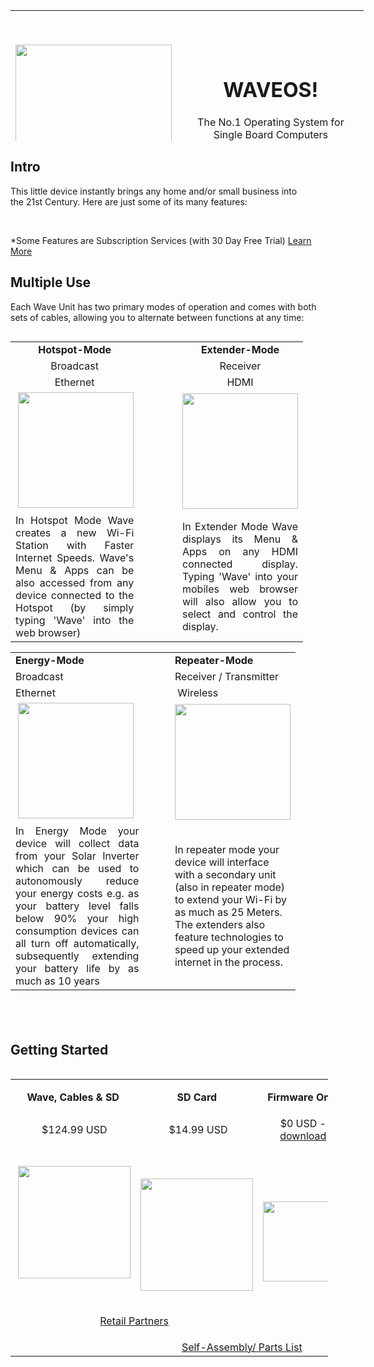 <table style="height: 209px; width: 565px;">
<tbody>
<tr>
<td style="width: 252px;">
<p>&nbsp;</p>
<p><img src="https://thumb.ibb.co/nNTeRn/hotspot_only.png" width="250" /></p>
</td>
<td style="width: 299px; text-align: center;">
<h1 id="mcetoc_1cb7hvoro1c"><strong>WAVEOS!</strong></h1>
<p>The No.1 Operating System for Single Board Computers</p>
<p><a href="https://mega.nz/#!YbpRgIKS!GEpuU9cKBb2Ef0SaEXsjgkXiZDcnIwBwt7lH-fQRA-A&quot;">Latest Release - 0.0.4 (150Mb)</a></p>
</td>
</tr>
</tbody>
</table>
<h2 id="mcetoc_1cb7i0l8q1d"><strong><!-- pagebreak -->Intro<br /></strong></h2>
<p style="text-align: left;">This&nbsp;little device&nbsp;instantly&nbsp;brings&nbsp;any home and/or small business into the&nbsp;21st Century. Here&nbsp;are just some of&nbsp;its&nbsp;many features:</p>
<table style="height: 1726px; width: 0px; float: left;">
<tbody>
<tr>
<td style="width: 268px; text-align: center;"><strong>Internet Speed Boosting</strong></td>
<td style="width: 268px; text-align: center;"><strong>Media Library</strong></td>
</tr>
<tr>
<td style="width: 268px; text-align: center;">Using the absolute latest technologies from <a href="https://pi-hole.net">PiHole</a>, <a href="https://squidproxy.org">Squid3</a> &amp; <a href="https://wiki.debian.org/Bind9">Bind9</a> to make your internet around x5 times faster</td>
<td style="width: 268px; text-align: center;">Todays most powerful Media Library is <a href="https://emby.media">Emby</a>, it turns your movies and music into your own personal Netflix. It even automatically locates subtitled &amp; audio in all languages</td>
</tr>
<tr>
<td style="width: 268px; text-align: center;"><img src="https://i0.wp.com/pi-hole.net/wp-content/uploads/2016/12/dashboard212.png?resize=525%2C336&amp;ssl=1" width="250" /></td>
<td style="width: 268px; text-align: center;"><img src="https://lh3.googleusercontent.com/HemYqsE8tkSnuLGd7Xil9QTtwpliOHG5-OQN5oYcA8sbWy0SYdZ2LWI9Jchknw4lDvRZmvVkCw=w640-h400-e365" width="250" /></td>
</tr>
<tr>
<td style="width: 268px;">&nbsp;</td>
<td style="width: 268px;">&nbsp;</td>
</tr>
<tr>
<td style="width: 268px; text-align: center;"><strong>Smart Home Control</strong></td>
<td style="width: 268px; text-align: center;"><strong>Cameras (IPCCTV)</strong></td>
</tr>
<tr>
<td style="width: 268px; text-align: center;">The cutting edge of smart home control from <a href="https://www.openhab.org">OpenHAB</a>. Gives users Wi-Fi control of everything&nbsp;surrounding them e.g. Air Conditioning, Lights, Locks etc</td>
<td style="width: 268px; text-align: center;">IP Cameras made very simple with <a href="https://github.com/ccrisan/motioneye/wiki">MotionEye</a>. This is by far the fastest and easiest solution, to get started with your IP Cameras</td>
</tr>
<tr>
<td style="width: 268px; text-align: center;"><img src="https://docs.openhab.org/addons/uis/habpanel/doc/images/habpanel_screenshot1.png" width="250" /></td>
<td style="width: 268px; text-align: center;"><img src="https://iu8cri.altervista.org/wp-content/uploads/2017/09/motioneye_3.png" width="250" /></td>
</tr>
<tr>
<td style="width: 268px;">&nbsp;</td>
<td style="width: 268px;">&nbsp;</td>
</tr>
<tr>
<td style="width: 268px; text-align: center;"><strong>Energy Monitoring</strong></td>
<td style="width: 268px; text-align: center;"><strong>HD IPTV(+ EPG)</strong></td>
</tr>
<tr>
<td style="width: 268px; text-align: center;"><a href="https://emoncms.org">EmonCMS</a> transforms the way we view &amp; manage our energy consumption/&nbsp; production, with sharp and visually stunning&nbsp;graphs</td>
<td style="width: 268px; text-align: center;">Since the Wave Hotspot boosts your internet speed so well, it's now possible to stream HD Satellite TV from any Country in the World with just 1Mbps of speed</td>
</tr>
<tr>
<td style="width: 268px; text-align: center;"><img src="https://emoncms.org/Modules/site/emoncms_front.png" width="250" /></td>
<td style="width: 268px; text-align: center;"><img src="http://i.imgur.com/Y07Lpwp.png" width="250" /></td>
</tr>
<tr>
<td style="width: 268px;">&nbsp;</td>
<td style="width: 268px;">&nbsp;</td>
</tr>
<tr>
<td style="width: 268px; text-align: center;"><strong>Display Mirroring</strong></td>
<td style="width: 268px; text-align: center;"><strong>Remote Access</strong></td>
</tr>
<tr>
<td style="width: 268px; text-align: center;">In 'Extender Mode' Wave can be displayed on multiple devices simultaniously, permitting one device to control other in any combination.</td>
<td style="width: 268px; text-align: center;">In 'Hotspot Mode' Wave has Remote Access - granting users unlimited access to a single dashboard which can monitor and control your entire home or business 24/7</td>
</tr>
<tr>
<td style="width: 268px; text-align: center;">&nbsp;<img src="https://thumb.ibb.co/mDDwNS/Screen_Mirroring.png" width="250" /></td>
<td style="width: 268px; text-align: center;"><img src="https://thumb.ibb.co/fRRNCS/remote_access.png" width="250" /></td>
</tr>
</tbody>
</table>
<p style="text-align: left;">&nbsp;</p>
<p><!-- pagebreak -->*Some Features are Subscription Services (with 30 Day Free Trial) <a href="https://github.com/unclehowell/WaveOS/blob/master/hotspot/premium/README.md">Learn More</a></p>
<h2 id="mcetoc_1cb5rbkj50" style="text-align: left;">Multiple Use</h2>
<p style="text-align: left;">Each Wave Unit has two primary modes of operation and comes with both sets of cables, allowing you to alternate between functions at any time:</p>
<table style="width: 468px; float: left;">
<tbody>
<tr>
<td style="width: 10px; text-align: center;"><strong><a>Hotspot-Mode</a></strong></td>
<td style="width: 54.6px; text-align: center;">&nbsp;</td>
<td style="width: 78.4px; text-align: center;"><strong><a>Extender-Mode</a></strong></td>
</tr>
<tr>
<td style="width: 10px; text-align: center;">Broadcast</td>
<td style="width: 54.6px; text-align: center;">&nbsp;</td>
<td style="width: 78.4px; text-align: center;">Receiver</td>
</tr>
<tr>
<td style="width: 10px; text-align: center;">Ethernet</td>
<td style="width: 54.6px; text-align: center;">&nbsp;</td>
<td style="width: 78.4px; text-align: center;">HDMI</td>
</tr>
<tr style="text-align: center;">
<td style="width: 10px;">&nbsp;<img src="https://thumb.ibb.co/ginj97/mode_1.png" width="185" /></td>
<td style="width: 54.6px;">&nbsp;</td>
<td style="width: 78.4px;"><img src="https://thumb.ibb.co/iw6i2S/mode_2.png" width="185" /></td>
</tr>
<tr style="text-align: center;">
<td style="width: 10px; text-align: justify;">In Hotspot Mode Wave creates a new Wi-Fi Station with Faster Internet Speeds. Wave's Menu &amp; Apps can be also accessed from any device connected to the Hotspot (by simply typing 'Wave' into the web browser)</td>
<td style="width: 54.6px; text-align: justify;">&nbsp;</td>
<td style="width: 78.4px; text-align: justify;">In Extender Mode Wave displays its Menu &amp; Apps on any HDMI connected display. Typing 'Wave' into your mobiles web browser will also allow you to select and control the display.</td>
</tr>
</tbody>
</table>
<h2 id="mcetoc_1cb7hoqvd1b" style="text-align: left;"><!-- pagebreak -->&nbsp;</h2>
<table style="width: 456px;">
<tbody>
<tr>
<td style="width: 258.2px;"><strong><a>Energy-Mode</a></strong></td>
<td style="width: 183.8px;">&nbsp;</td>
<td style="width: 10px;"><strong><a>Repeater-Mode</a></strong></td>
</tr>
<tr>
<td style="width: 258.2px;">Broadcast</td>
<td style="width: 183.8px;">&nbsp;</td>
<td style="width: 10px;">Receiver / Transmitter</td>
</tr>
<tr>
<td style="width: 258.2px;">Ethernet</td>
<td style="width: 183.8px;">&nbsp;</td>
<td style="width: 10px;">&nbsp;Wireless</td>
</tr>
<tr>
<td style="width: 258.2px;">&nbsp;<img src="https://image.ibb.co/mCwTay/inverter_mode.png" width="185" /></td>
<td style="width: 183.8px;">&nbsp;</td>
<td style="width: 10px;"><img src="https://image.ibb.co/jNSWTJ/repeater_mode.png" width="185" /></td>
</tr>
<tr>
<td style="width: 258.2px; text-align: justify;">In Energy Mode your device will collect data from your Solar Inverter which can be used to autonomously reduce your energy costs e.g. as your battery level falls below 90% your high consumption devices can all turn off automatically, subsequently extending your battery life by as much as 10 years</td>
<td style="width: 183.8px;">&nbsp;</td>
<td style="width: 10px;">In repeater mode your device will interface with a secondary unit (also in repeater mode) to extend your Wi-Fi by as much as 25 Meters. The extenders also feature technologies to speed up your extended internet in the process.&nbsp;</td>
</tr>
</tbody>
</table>
<h2 id="mcetoc_1cb7hoqvd1b"><!-- pagebreak -->&nbsp;</h2>
<h2 id="mcetoc_1cb7lorjn1f" style="text-align: left;">Getting Started&nbsp;</h2>
<table style="width: 508px; float: left;">
<tbody>
<tr>
<td style="text-align: center; width: 128px;"><strong>Wave, Cables &amp; SD<br /></strong></td>
<td style="text-align: center; width: 127px;">
<p><strong>SD Card</strong></p>
</td>
<td style="text-align: center; width: 150px;"><strong>Firmware Only</strong></td>
</tr>
<tr>
<td style="text-align: center; width: 128px;">&nbsp;$124.99 USD</td>
<td style="text-align: center; width: 127px;">&nbsp;$14.99 USD</td>
<td style="text-align: center; width: 150px;">$0 USD - <a href="https://github.com/unclehowell/WaveOS/blob/master/docs/data/csv/firmware.csv">download</a></td>
</tr>
<tr>
<td style="text-align: center; width: 128px;">&nbsp;<img src="https://thumb.ibb.co/kZYjbn/Wave_Hotspot.png" width="180" /></td>
<td style="text-align: center; width: 127px;">
<p>&nbsp;</p>
<p><img src="https://thumb.ibb.co/eEKqgn/sd_card.png" width="180" /></p>
</td>
<td style="text-align: center; width: 150px;" rowspan="2">
<p><a href="https://github.com/unclehowell/WaveOS/blob/master/firmware.csv"><img src="https://thumb.ibb.co/g9Ue97/firmware.png" width="128" /></a></p>
</td>
</tr>
<tr>
<td style="text-align: center; width: 255px;" colspan="2">
<p style="text-align: center;"><a href="https://github.com/unclehowell/WaveOS/blob/master/docs/data/csv/resellers.csv">Retail Partners</a></p>
</td>
</tr>
<tr>
<td style="width: 128px;">&nbsp;</td>
<td style="text-align: center; width: 277px;" colspan="2"><a href="https://github.com/unclehowell/WaveOS/blob/master/docs/data/csv/partslist-hotspot.csv">Self-Assembly/ Parts List</a></td>
</tr>
</tbody>
</table>
